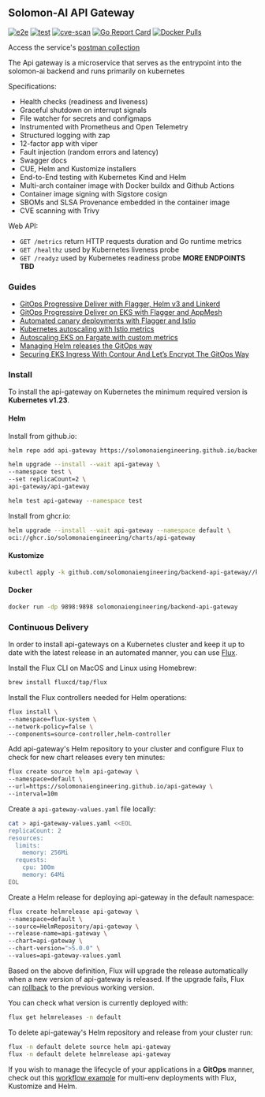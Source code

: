 ## Solomon-AI API Gateway

[![e2e](https://github.com/stefanprodan/podinfo/workflows/e2e/badge.svg)](https://github.com/stefanprodan/podinfo/blob/master/.github/workflows/e2e.yml)
[![test](https://github.com/stefanprodan/podinfo/workflows/test/badge.svg)](https://github.com/stefanprodan/podinfo/blob/master/.github/workflows/test.yml)
[![cve-scan](https://github.com/stefanprodan/podinfo/workflows/cve-scan/badge.svg)](https://github.com/stefanprodan/podinfo/blob/master/.github/workflows/cve-scan.yml)
[![Go Report Card](https://goreportcard.com/badge/github.com/stefanprodan/podinfo)](https://goreportcard.com/report/github.com/stefanprodan/podinfo)
[![Docker Pulls](https://img.shields.io/docker/pulls/stefanprodan/podinfo)](https://hub.docker.com/r/stefanprodan/podinfo)

Access the service's [postman collection](https://simfiny.postman.co/workspace/bedef41e-f5e6-4042-8577-06e7fd3bcb69/folder/4045899-ab4b7bed-2ff4-4e39-affa-d0ef1b594027)

The Api gateway is a microservice that serves as the entrypoint into the solomon-ai backend and
runs primarily on kubernetes

Specifications:

* Health checks (readiness and liveness)
* Graceful shutdown on interrupt signals
* File watcher for secrets and configmaps
* Instrumented with Prometheus and Open Telemetry
* Structured logging with zap 
* 12-factor app with viper
* Fault injection (random errors and latency)
* Swagger docs
* CUE, Helm and Kustomize installers
* End-to-End testing with Kubernetes Kind and Helm
* Multi-arch container image with Docker buildx and Github Actions
* Container image signing with Sigstore cosign
* SBOMs and SLSA Provenance embedded in the container image
* CVE scanning with Trivy

Web API:
* `GET /metrics` return HTTP requests duration and Go runtime metrics
* `GET /healthz` used by Kubernetes liveness probe
* `GET /readyz` used by Kubernetes readiness probe
__MORE ENDPOINTS TBD__


### Guides

* [GitOps Progressive Deliver with Flagger, Helm v3 and Linkerd](https://helm.workshop.flagger.dev/intro/)
* [GitOps Progressive Deliver on EKS with Flagger and AppMesh](https://eks.handson.flagger.dev/prerequisites/)
* [Automated canary deployments with Flagger and Istio](https://medium.com/google-cloud/automated-canary-deployments-with-flagger-and-istio-ac747827f9d1)
* [Kubernetes autoscaling with Istio metrics](https://medium.com/google-cloud/kubernetes-autoscaling-with-istio-metrics-76442253a45a)
* [Autoscaling EKS on Fargate with custom metrics](https://aws.amazon.com/blogs/containers/autoscaling-eks-on-fargate-with-custom-metrics/)
* [Managing Helm releases the GitOps way](https://medium.com/google-cloud/managing-helm-releases-the-gitops-way-207a6ac6ff0e)
* [Securing EKS Ingress With Contour And Let’s Encrypt The GitOps Way](https://aws.amazon.com/blogs/containers/securing-eks-ingress-contour-lets-encrypt-gitops/)

### Install

To install the api-gateway on Kubernetes the minimum required version is **Kubernetes v1.23**.

#### Helm

Install from github.io:

```bash
helm repo add api-gateway https://solomonaiengineering.github.io/backend-api-gateway

helm upgrade --install --wait api-gateway \
--namespace test \
--set replicaCount=2 \
api-gateway/api-gateway

helm test api-gateway --namespace test
```

Install from ghcr.io:

```bash
helm upgrade --install --wait api-gateway --namespace default \
oci://ghcr.io/solomonaiengineering/charts/api-gateway
```

#### Kustomize

```bash
kubectl apply -k github.com/solomonaiengineering/backend-api-gateway//kustomize
```

#### Docker

```bash
docker run -dp 9898:9898 solomonaiengineering/backend-api-gateway
```

### Continuous Delivery

In order to install api-gateways on a Kubernetes cluster and keep it up to date with the latest
release in an automated manner, you can use [Flux](https://fluxcd.io).

Install the Flux CLI on MacOS and Linux using Homebrew:

```sh
brew install fluxcd/tap/flux
```

Install the Flux controllers needed for Helm operations:

```sh
flux install \
--namespace=flux-system \
--network-policy=false \
--components=source-controller,helm-controller
```

Add api-gateway's Helm repository to your cluster and
configure Flux to check for new chart releases every ten minutes:

```sh
flux create source helm api-gateway \
--namespace=default \
--url=https://solomonaiengineering.github.io/api-gateway \
--interval=10m
```

Create a `api-gateway-values.yaml` file locally:

```sh
cat > api-gateway-values.yaml <<EOL
replicaCount: 2
resources:
  limits:
    memory: 256Mi
  requests:
    cpu: 100m
    memory: 64Mi
EOL
```

Create a Helm release for deploying api-gateway in the default namespace:

```sh
flux create helmrelease api-gateway \
--namespace=default \
--source=HelmRepository/api-gateway \
--release-name=api-gateway \
--chart=api-gateway \
--chart-version=">5.0.0" \
--values=api-gateway-values.yaml
```

Based on the above definition, Flux will upgrade the release automatically
when a new version of api-gateway is released. If the upgrade fails, Flux
can [rollback](https://toolkit.fluxcd.io/components/helm/helmreleases/#configuring-failure-remediation)
to the previous working version.

You can check what version is currently deployed with:

```sh
flux get helmreleases -n default
```

To delete api-gateway's Helm repository and release from your cluster run:

```sh
flux -n default delete source helm api-gateway
flux -n default delete helmrelease api-gateway
```

If you wish to manage the lifecycle of your applications in a **GitOps** manner, check out
this [workflow example](https://github.com/fluxcd/flux2-kustomize-helm-example)
for multi-env deployments with Flux, Kustomize and Helm.